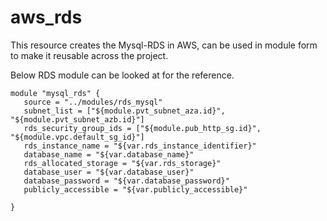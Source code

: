 # aws_rds

This resource creates the Mysql-RDS in AWS, can be used in module form to make it
reusable across the project.


Below RDS module can be looked at for the reference.

```
module "mysql_rds" {
   source = "../modules/rds_mysql"
   subnet_list = ["${module.pvt_subnet_aza.id}", "${module.pvt_subnet_azb.id}"]
   rds_security_group_ids = ["${module.pub_http_sg.id}", "${module.vpc.default_sg_id}"]
   rds_instance_name = "${var.rds_instance_identifier}"
   database_name = "${var.database_name}"
   rds_allocated_storage = "${var.rds_storage}"
   database_user = "${var.database_user}"
   database_password = "${var.database_password}"
   publicly_accessible = "${var.publicly_accessible}"

}
```
